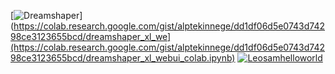 [![Dreamshaper](https://img.shields.io/badge/Dreamshaper-blue)](https://colab.research.google.com/gist/alptekinnege/dd1df06d5e0743d74298ce3123655bcd/dreamshaper_xl_we](https://colab.research.google.com/gist/alptekinnege/dd1df06d5e0743d74298ce3123655bcd/dreamshaper_xl_webui_colab.ipynb)
[![Leosamhelloworld](https://img.shields.io/badge/Leosamhelloworld-green)](https://example.com/leosamhelloworld)
